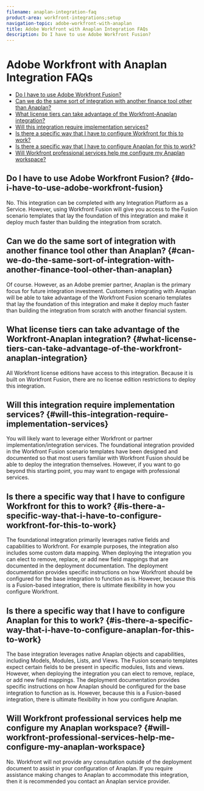 ```yaml
---
filename: anaplan-integration-faq
product-area: workfront-integrations;setup
navigation-topic: adobe-workfront-with-anaplan
title: Adobe Workfront with Anaplan Integration FAQs
description: Do I have to use Adobe Workfront Fusion?
---
```


# Adobe Workfront with Anaplan Integration FAQs

* [Do I have to use Adobe Workfront Fusion?](#do-i-have-to-use-adobe-workfront-fusion) 
* [Can we do the same sort of integration with another finance tool other than Anaplan?](#can-we-do-the-same-sort-of-integration-with-another-finance-tool-other-than-anaplan) 
* [What license tiers can take advantage of the Workfront-Anaplan integration?](#what-license-tiers-can-take-advantage-of-the-workfront-anaplan-integration) 
* [Will this integration require implementation services?](#will-this-integration-require-implementation-services) 
* [Is there a specific way that I have to configure Workfront for this to work?](#is-there-a-specific-way-that-i-have-to-configure-workfront-for-this-to-work) 
* [Is there a specific way that I have to configure Anaplan for this to work?](#is-there-a-specific-way-that-i-have-to-configure-anaplan-for-this-to-work) 
* [Will Workfront professional services help me configure my Anaplan workspace?](#will-workfront-professional-services-help-me-configure-my-anaplan-workspace)

## Do I have to use Adobe Workfront Fusion? {#do-i-have-to-use-adobe-workfront-fusion}

No. This integration can be completed with any Integration Platform as a Service. However, using Workfront Fusion will give you access to the Fusion scenario templates that lay the foundation of this integration and make it deploy much faster than building the integration from scratch.

## Can we do the same sort of integration with another finance tool other than Anaplan? {#can-we-do-the-same-sort-of-integration-with-another-finance-tool-other-than-anaplan}

Of course. However, as an Adobe premier partner, Anaplan is the primary focus for future integration investment. Customers integrating with Anaplan will be able to take advantage of the Workfront Fusion scenario templates that lay the foundation of this integration and make it deploy much faster than building the integration from scratch with another financial system.

## What license tiers can take advantage of the Workfront-Anaplan integration? {#what-license-tiers-can-take-advantage-of-the-workfront-anaplan-integration}

All Workfront license editions have access to this integration. Because it is built on Workfront Fusion, there are no license edition restrictions to deploy this integration.

## Will this integration require implementation services? {#will-this-integration-require-implementation-services}

You will likely want to leverage either Workfront or partner implementation/integration services. The foundational integration provided in the Workfront Fusion scenario templates have been designed and documented so that most users familiar with Workfront Fusion should be able to deploy the integration themselves. However, if you want to go beyond this starting point, you may want to engage with professional services.

## Is there a specific way that I have to configure Workfront for this to work? {#is-there-a-specific-way-that-i-have-to-configure-workfront-for-this-to-work}

The foundational integration primarily leverages native fields and capabilities to Workfront. For example purposes, the integration also includes some custom data mapping. When deploying the integration you can elect to remove, replace, or add new field mappings that are documented in the deployment documentation. The deployment documentation provides specific instructions on how Workfront should be configured for the base integration to function as is. However, because this is a Fusion-based integration, there is ultimate flexibility in how you configure Workfront.

## Is there a specific way that I have to configure Anaplan for this to work? {#is-there-a-specific-way-that-i-have-to-configure-anaplan-for-this-to-work}

The base integration leverages native Anaplan objects and capabilities, including Models, Modules, Lists, and Views. The Fusion scenario templates expect certain fields to be present in specific modules, lists and views. However, when deploying the integration you can elect to remove, replace, or add new field mappings. The deployment documentation provides specific instructions on how Anaplan should be configured for the base integration to function as is. However, because this is a Fusion-based integration, there is ultimate flexibility in how you configure Anaplan.

## Will Workfront professional services help me configure my Anaplan workspace? {#will-workfront-professional-services-help-me-configure-my-anaplan-workspace}

No. Workfront will not provide any consultation outside of the deployment document to assist in your configuration of Anaplan. If you require assistance making changes to Anaplan to accommodate this integration, then it is recommended you contact an Anaplan service provider.
